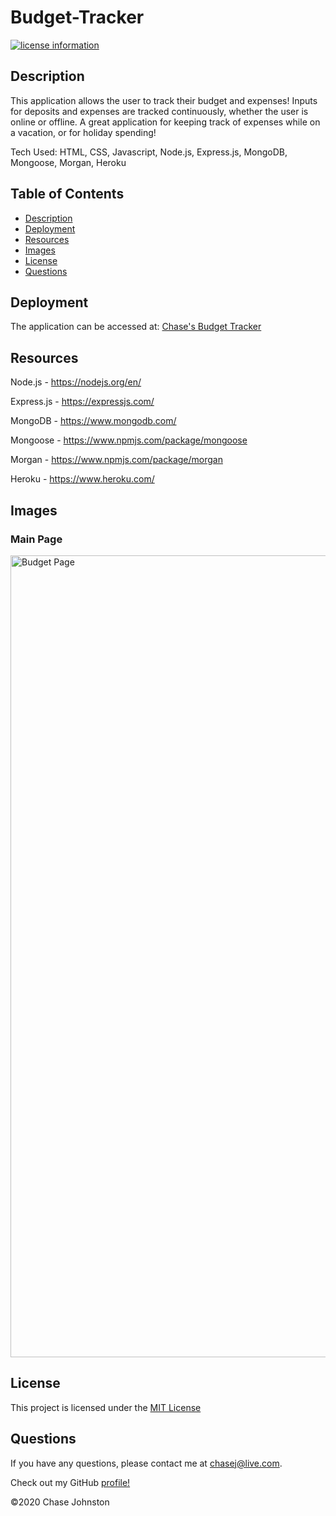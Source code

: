 # Budget-Tracker
[![license information](https://img.shields.io/badge/license-MIT-blue)](https://github.com/johnstoc13/Budget-Tracker/blob/master/LICENSE)

## Description

This application allows the user to track their budget and expenses! Inputs for deposits and expenses are tracked continuously, whether the user is online or offline. A great application for keeping track of expenses while on a vacation, or for holiday spending!

Tech Used: HTML, CSS, Javascript, Node.js, Express.js, MongoDB, Mongoose, Morgan, Heroku

## Table of Contents
- [Description](#description)
- [Deployment](#deployment)
- [Resources](#resources)
- [Images](#images)
- [License](#license)
- [Questions](#questions)

## Deployment

The application can be accessed at: [Chase's Budget Tracker](https://chases-budget-tracker.herokuapp.com/)

## Resources

Node.js - https://nodejs.org/en/

Express.js - https://expressjs.com/

MongoDB - https://www.mongodb.com/

Mongoose - https://www.npmjs.com/package/mongoose

Morgan - https://www.npmjs.com/package/morgan

Heroku - https://www.heroku.com/


## Images

### Main Page
<img width="1283" alt="Budget Page" src="https://user-images.githubusercontent.com/66090689/97096726-33eebf00-163e-11eb-8648-df5bf128c458.png">

## License

This project is licensed under the [MIT License](https://github.com/johnstoc13/Budget-Tracker/blob/master/LICENSE)

## Questions

If you have any questions, please contact me at [chasej@live.com](mailto:chasej@live.com).

Check out my GitHub [profile!](https://github.com/johnstoc13)

©2020 Chase Johnston
